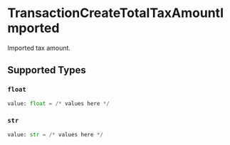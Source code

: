 # TransactionCreateTotalTaxAmountImported

Imported tax amount.


## Supported Types

### `float`

```python
value: float = /* values here */
```

### `str`

```python
value: str = /* values here */
```

